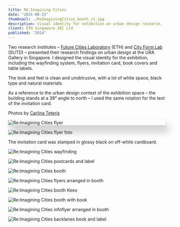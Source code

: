 ```yaml
---
title: RE:Imagining Cities
date: "2031-06-21"
thumbnail: ./ReImaginingCities_booth_v1.jpg
description: Visual identity for exhibition on urban design research.
client: ETH Singapore SEC Ltd
published: "2014"
---
```


Two research institutes – [Future Cities Laboratory](https://fcl.ethz.ch/) (ETH) and [City Form Lab](http://cityform.mit.edu/) (SUTD) – presented their research findings on urban design at the URA Gallery in Singapore. I designed the visual identity for the exhibition, including the wayfinding system, flyers, invitation card, book covers and table labels.

The look and feel is clean and unobtrusive, with a lot of white space, black type and natural materials.

As a reference to the urban design context of the exhibition space – the building stands at a 38° angle to north – I used the same rotation for the text of the invitation card.

<p class="footnotes">
Photos by <a href="http://www.carlinateteris.com/">Carlina Teteris</a>
</p>

<div class="kg-card kg-image-card" style="box-shadow: 0 5px 10px rgba(0, 0, 0, 0.1), 10px 20px 25px rgba(0, 0, 0, 0.25);">

![Re:Imagining Cities flyer](./ReImaginingCities_flyer.jpg)

</div>


<div class="kg-nopointer">

![Re:Imagining Cities flyer foto](./ReImaginingCities_flyer_zoom.jpg)

</div>


The invitation card was stamped in glossy black on off-white cardboard.

<div class="kg-nopointer">

![Re:Imagining Cities wayfinding](./ReImaginingCities_wayfinding.jpg)

</div>

<div class="kg-card kg-image-card kg-width-full ">

![Re:Imagining Cities postcards and label](./ReImaginingCities_detail2.jpg)

</div>

<div class="kg-nopointer">

![Re:Imagining Cities booth](./ReImaginingCities_booth_v3.jpg)

</div>

<div class="kg-nopointer">

![Re:Imagining Cities flyers arranged in booth](./ReImaginingCities_booth_flyers.jpg)

</div>

<div class="kg-nopointer">

![Re:Imagining Cities booth Kees](./ReImaginingCities_booth_v2.jpg)

</div>

<div class="kg-nopointer">

![Re:Imagining Cities booth with book](./ReImaginingCities_detail1.jpg)

</div>


<div class="kg-nopointer">

![Re:Imagining Cities infoflyer arranged in booth](./ReImaginingCities_detail3.jpg)

</div>

<div class="kg-card kg-image-card kg-width-wide ">

![Re:Imagining Cities backlanes book and label](./ReImaginingCities_detail4.jpg)

</div>
